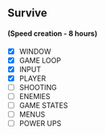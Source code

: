 ## Survive

#### (Speed creation - 8 hours)

- [x] WINDOW
- [x] GAME LOOP
- [x] INPUT
- [x] PLAYER
- [ ] SHOOTING
- [ ] ENEMIES
- [ ] GAME STATES
- [ ] MENUS
- [ ] POWER UPS
